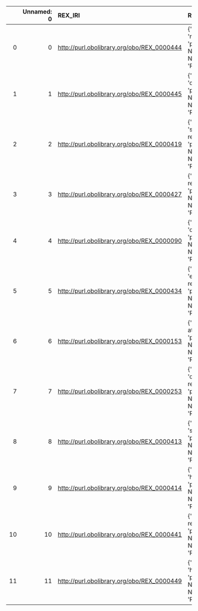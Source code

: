 |    |   Unnamed: 0 | REX_IRI                                    | REX_DESC                                                                                       | RXNO_IRI                                    | RXNO_DESC                          |
|---:|-------------:|:-------------------------------------------|:-----------------------------------------------------------------------------------------------|:--------------------------------------------|:-----------------------------------|
|  0 |            0 | http://purl.obolibrary.org/obo/REX_0000444 | {'label': 'reduction', 'prefLabel': None, 'altLabel': None, 'name': 'REX_0000444'}             | http://purl.obolibrary.org/obo/MOP_0000569  | {'label': 'reduction'}             |
|  1 |            1 | http://purl.obolibrary.org/obo/REX_0000445 | {'label': 'oxidation', 'prefLabel': None, 'altLabel': None, 'name': 'REX_0000445'}             | http://purl.obolibrary.org/obo/MOP_0000568  | {'label': 'oxidation'}             |
|  2 |            2 | http://purl.obolibrary.org/obo/REX_0000419 | {'label': 'substitution reaction', 'prefLabel': None, 'altLabel': None, 'name': 'REX_0000419'} | http://purl.obolibrary.org/obo/MOP_0000790  | {'label': 'substitution reaction'} |
|  3 |            3 | http://purl.obolibrary.org/obo/REX_0000427 | {'label': 'addition reaction', 'prefLabel': None, 'altLabel': None, 'name': 'REX_0000427'}     | http://purl.obolibrary.org/obo/MOP_0000642  | {'label': 'addition reaction'}     |
|  4 |            4 | http://purl.obolibrary.org/obo/REX_0000090 | {'label': 'cycloaddition', 'prefLabel': None, 'altLabel': None, 'name': 'REX_0000090'}         | http://purl.obolibrary.org/obo/MOP_0000562  | {'label': 'cycloaddition'}         |
|  5 |            5 | http://purl.obolibrary.org/obo/REX_0000434 | {'label': 'elimination reaction', 'prefLabel': None, 'altLabel': None, 'name': 'REX_0000434'}  | http://purl.obolibrary.org/obo/MOP_0000656  | {'label': 'elimination reaction'}  |
|  6 |            6 | http://purl.obolibrary.org/obo/REX_0000153 | {'label': 'electron attachment', 'prefLabel': None, 'altLabel': None, 'name': 'REX_0000153'}   | http://purl.obolibrary.org/obo/MOP_0000570  | {'label': 'electron attachment'}   |
|  7 |            7 | http://purl.obolibrary.org/obo/REX_0000253 | {'label': 'condensation reaction', 'prefLabel': None, 'altLabel': None, 'name': 'REX_0000253'} | http://purl.obolibrary.org/obo/MOP_0000627  | {'label': 'condensation reaction'} |
|  8 |            8 | http://purl.obolibrary.org/obo/REX_0000413 | {'label': 'solvolysis', 'prefLabel': None, 'altLabel': None, 'name': 'REX_0000413'}            | http://purl.obolibrary.org/obo/MOP_0000618  | {'label': 'solvolysis'}            |
|  9 |            9 | http://purl.obolibrary.org/obo/REX_0000414 | {'label': 'hydrolysis', 'prefLabel': None, 'altLabel': None, 'name': 'REX_0000414'}            | http://purl.obolibrary.org/obo/MOP_0000619  | {'label': 'hydrolysis'}            |
| 10 |           10 | http://purl.obolibrary.org/obo/REX_0000441 | {'label': 'ene reaction', 'prefLabel': None, 'altLabel': None, 'name': 'REX_0000441'}          | http://purl.obolibrary.org/obo/RXNO_0000007 | {'label': 'ene reaction'}          |
| 11 |           11 | http://purl.obolibrary.org/obo/REX_0000449 | {'label': 'hydrogenation', 'prefLabel': None, 'altLabel': None, 'name': 'REX_0000449'}         | http://purl.obolibrary.org/obo/MOP_0000589  | {'label': 'hydrogenation'}         |
